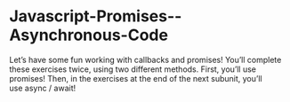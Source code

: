 # Javascript-Promises--Asynchronous-Code
Let’s have some fun working with callbacks and promises! You’ll complete these exercises twice, using two different methods. First, you’ll use promises! Then, in the exercises at the end of the next subunit, you’ll use async / await!
